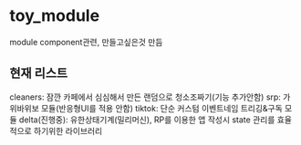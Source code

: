 # toy_module
module component관련, 만들고싶은것 만듬


## 현재 리스트

cleaners: 잠깐 카페에서 심심해서 만든 랜덤으로 청소조짜기(기능 추가안함)
srp: 가위바위보 모듈(반응형UI를 적용 안함)
tiktok: 단순 커스텀 이벤트네임 트리깅&구독 모듈
delta(진행중): 유한상태기계(밀리머신), RP를 이용한 앱 작성시 state 관리를 효율적으로 하기위한 라이브러리
